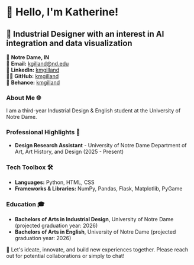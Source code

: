 # 👋 Hello, I'm Katherine!

## 🚀 Industrial Designer with an interest in AI integration and data visualization

📍 **Notre Dame, IN**  
📧 **Email:** [kgilland@nd.edu](kgilland@nd.edu)  
🔗 **LinkedIn:** [kmgilland](https://linkedin.com/in/kmgilland)  
👨‍💻 **GitHub:** [kmgilland](https://github.com/kmgilland)  
📐 **Behance:** [kmgilland](https://behance.net/kmgilland)


### About Me 🌐
I am a third-year Industrial Design & English student at the University of Notre Dame. 


### Professional Highlights 🌟
- **Design Research Assistant** - University of Notre Dame Department of Art, Art History, and Design (2025 - Present)


### Tech Toolbox 🛠️
- **Languages:** Python, HTML, CSS
- **Frameworks & Libraries:** NumPy, Pandas, Flask, Matplotlib, PyGame


### Education 🎓
- **Bachelors of Arts in Industrial Design**, University of Notre Dame (projected graduation year: 2026)
- **Bachelors of Arts in English**, University of Notre Dame (projected graduation year: 2026)


📨 Let's ideate, innovate, and build new experiences together. Please reach out for potential collaborations or simply to chat!
